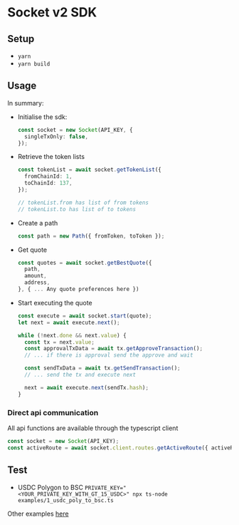 # Socket v2 SDK

## Setup

- `yarn`
- `yarn build`

## Usage

In summary:

- Initialise the sdk:
  ```ts
  const socket = new Socket(API_KEY, {
    singleTxOnly: false,
  });
  ```
- Retrieve the token lists

  ```ts
  const tokenList = await socket.getTokenList({
    fromChainId: 1,
    toChainId: 137,
  });

  // tokenList.from has list of from tokens
  // tokenList.to has list of to tokens
  ```

- Create a path
  ```ts
  const path = new Path({ fromToken, toToken });
  ```
- Get quote
  ```ts
  const quotes = await socket.getBestQuote({
    path,
    amount,
    address,
  }, { ... Any quote preferences here })
  ```
- Start executing the quote

  ```ts
  const execute = await socket.start(quote);
  let next = await execute.next();

  while (!next.done && next.value) {
    const tx = next.value;
    const approvalTxData = await tx.getApproveTransaction();
    // ... if there is approval send the approve and wait

    const sendTxData = await tx.getSendTransaction();
    // ... send the tx and execute next

    next = await execute.next(sendTx.hash);
  }
  ```

### Direct api communication

All api functions are available through the typescript client

```ts
const socket = new Socket(API_KEY);
const activeRoute = await socket.client.routes.getActiveRoute({ activeRouteId: 1234 });
```

## Test

- USDC Polygon to BSC
  `PRIVATE_KEY="<YOUR_PRIVATE_KEY_WITH_GT_15_USDC>" npx ts-node examples/1_usdc_poly_to_bsc.ts`

Other examples [here](/examples/)
